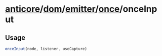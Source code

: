 # [anticore](../../../../../../#reference)/[dom](../../../#reference)/[emitter](../../#reference)/[once](../#reference)/<a name="reference">onceInput</a>

## Usage

```js
onceInput(node, listener, useCapture)
```
